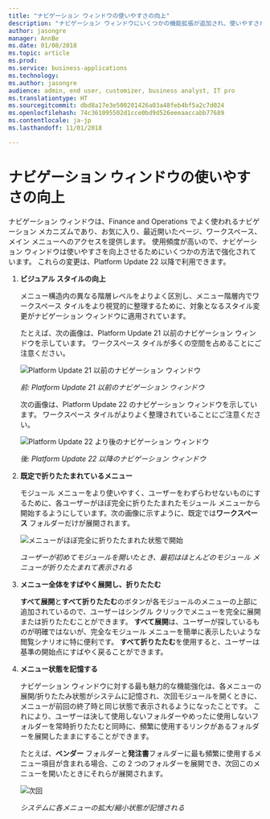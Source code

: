 ```yaml
---
title: "ナビゲーション ウィンドウの使いやすさの向上"
description: "ナビゲーション ウィンドウにいくつかの機能拡張が追加され、使いやすさが向上しました。"
author: jasongre
manager: AnnBe
ms.date: 01/08/2018
ms.topic: article
ms.prod: 
ms.service: business-applications
ms.technology: 
ms.author: jasongre
audience: admin, end user, customizer, business analyst, IT pro
ms.translationtype: HT
ms.sourcegitcommit: dbd8a17e3e500201426a03a48feb4bf5a2c7d024
ms.openlocfilehash: 74c361095502d1cce0bd9d526eeeaaccabb77689
ms.contentlocale: ja-jp
ms.lasthandoff: 11/01/2018

---
```


# <a name="improved-usability-of-the-navigation-pane"></a>ナビゲーション ウィンドウの使いやすさの向上

ナビゲーション ウィンドウは、Finance and Operations でよく使われるナビゲーション メカニズムであり、お気に入り、最近開いたページ、ワークスペース、メイン メニューへのアクセスを提供します。 使用頻度が高いので、ナビゲーション ウィンドウは使いやすさを向上させるためにいくつかの方法で強化されています。 これらの変更は、Platform Update 22 以降で利用できます。 

1. **ビジュアル スタイルの向上**

    メニュー構造内の異なる階層レベルをよりよく区別し、メニュー階層内でワークスペース タイルをより視覚的に整理するために、対象となるスタイル変更がナビゲーション ウィンドウに適用されています。 
    
    たとえば、次の画像は、Platform Update 21 以前のナビゲーション ウィンドウを示しています。 ワークスペース タイルが多くの空間を占めることにご注意ください。

    ![Platform Update 21 以前のナビゲーション ウィンドウ](media/oldNavPane.png "Platform Update 21 以前のナビゲーション ウィンドウ")

    *前: Platform Update 21 以前のナビゲーション ウィンドウ*
    
    次の画像は、Platform Update 22 のナビゲーション ウィンドウを示しています。 ワークスペース タイルがよりよく整理されていることにご注意ください。

    ![Platform Update 22 より後のナビゲーション ウィンドウ](media/newNavPane.png  "Platform Update 22 より後のナビゲーション ウィンドウ")

    *後: Platform Update 22 以降のナビゲーション ウィンドウ*

2.  **既定で折りたたまれているメニュー**

    モジュール メニューをより使いやすく、ユーザーをわずらわせないものにするために、各ユーザーがほぼ完全に折りたたまれたモジュール メニューから開始するようにしています。次の画像に示すように、既定では**ワークスペース** フォルダーだけが展開されます。

    ![メニューがほぼ完全に折りたたまれた状態で開始](media/collapsedNavPane.png  "メニューがほぼ完全に折りたたまれた状態で開始")

    *ユーザーが初めてモジュールを開いたとき、最初はほとんどのモジュール メニューが折りたたまれて表示される*

3.  **メニュー全体をすばやく展開し、折りたたむ**

    **すべて展開**と**すべて折りたたむ**のボタンが各モジュールのメニューの上部に追加されているので、ユーザーはシングル クリックでメニューを完全に展開または折りたたむことができます。 **すべて展開**は、ユーザーが探しているものが明確ではないが、完全なモジュール メニューを簡単に表示したいような閲覧シナリオに特に便利です。 **すべて折りたたむ**を使用すると、ユーザーは基準の開始点にすばやく戻ることができます。  

4.  **メニュー状態を記憶する** 

    ナビゲーション ウィンドウに対する最も魅力的な機能強化は、各メニューの展開/折りたたみ状態がシステムに記憶され、次回モジュールを開くときに、メニューが前回の終了時と同じ状態で表示されるようになったことです。 これにより、ユーザーは決して使用しないフォルダーやめったに使用しないフォルダーを常時折りたたむと同時に、頻繁に使用するリンクがあるフォルダーを展開したままにすることができます。
    
    たとえば、**ベンダー** フォルダーと**発注書**フォルダーに最も頻繁に使用するメニュー項目が含まれる場合、この 2 つのフォルダーを展開でき、次回このメニューを開いたときにそれらが展開されます。

    ![次回](media/partialNavPane.png  "次回")

    *システムに各メニューの拡大/縮小状態が記憶される*


